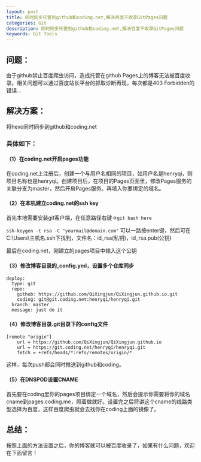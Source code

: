 ```yaml
---
layout: post
title: 同时同步托管到github和coding.net,解决百度不收录GitPages问题
categories: Git 
description: 同时同步托管到github和coding.net,解决百度不收录GitPages问题
keywords: Git Tools
---
```


## 问题：
由于github禁止百度爬虫访问，造成托管在github Pages上的博客无法被百度收录。相关问题可以通过百度站长平台的抓取诊断再现，每次都是403 Forbidden的错误…

## 解决方案：
将hexo同时同步到github和coding.net

### 具体如下：

#### （1）在coding.net开启pages功能

在coding.net上注册后，创建一个与用户名相同的项目，如用户名是henryqi，则项目名称也是henryqi。创建项目后，在项目的Pages页面里，修改Pages服务的关联分支为master，然后开启Pages服务。再填入你要绑定的域名。

#### （2）在本机建立coding.net的ssh key

首先本地需要安装git客户端，在任意路径右键->`git bash here`

`ssh-keygen -t rsa -C "yourmail@domain.com"`
可以一路按enter键，然后可在C:\Users\主机名.ssh下找到，文件名：id_rsa(私钥)，id_rsa.pub(公钥)

最后在coding.net，刚建立的pages项目中输入这个公钥

#### （3）修改博客目录的_config.yml，设置多个仓库同步

```
deploy:
  type: git
  repo: 
    github: https://github.com/QiXingjun/QiXingjun.github.io.git
    coding: git@git.coding.net:henryqi/henryqi.git
  branch: master
  message: just do it
```

#### （4）修改博客目录.git目录下的config文件

```
[remote "origin"]
	url = https://github.com/QiXingjun/QiXingjun.github.io
	url = https://git.coding.net/henryqi/henryqi.git
	fetch = +refs/heads/*:refs/remotes/origin/*
```
这样，每次push都会同时推送到github和coding。

#### （5）在DNSPOD设置CNAME

首先要在coding里你的pages项目绑定一个域名，然后会提示你需要将你的域名cname到pages.coding.me，照着做就好。设置完之后将讲这个cname的线路类型选择为百度，这样百度爬虫就会去找你在coding上面的镜像了。

## 总结：

按照上面的方法设置之后，你的博客就可以被百度收录了，如果有什么问题，欢迎在下面留言！

